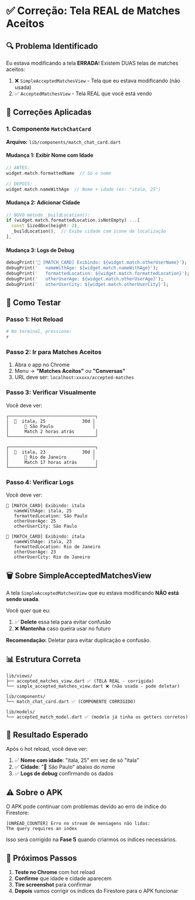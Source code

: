 # ✅ Correção: Tela REAL de Matches Aceitos

## 🔍 Problema Identificado

Eu estava modificando a tela **ERRADA**! Existem DUAS telas de matches aceitos:

1. ❌ `SimpleAcceptedMatchesView` - Tela que eu estava modificando (não usada)
2. ✅ `AcceptedMatchesView` - Tela REAL que você está vendo

## 🎯 Correções Aplicadas

### 1. Componente `MatchChatCard`

**Arquivo:** `lib/components/match_chat_card.dart`

#### Mudança 1: Exibir Nome com Idade
```dart
// ANTES:
widget.match.formattedName  // Só o nome

// DEPOIS:
widget.match.nameWithAge  // Nome + idade (ex: "itala, 25")
```

#### Mudança 2: Adicionar Cidade
```dart
// NOVO método _buildLocation():
if (widget.match.formattedLocation.isNotEmpty) ...[
  const SizedBox(height: 2),
  _buildLocation(),  // Exibe cidade com ícone de localização
],
```

#### Mudança 3: Logs de Debug
```dart
debugPrint('🎨 [MATCH_CARD] Exibindo: ${widget.match.otherUserName}');
debugPrint('   nameWithAge: ${widget.match.nameWithAge}');
debugPrint('   formattedLocation: ${widget.match.formattedLocation}');
debugPrint('   otherUserAge: ${widget.match.otherUserAge}');
debugPrint('   otherUserCity: ${widget.match.otherUserCity}');
```

## 📱 Como Testar

### Passo 1: Hot Reload
```bash
# No terminal, pressione:
r
```

### Passo 2: Ir para Matches Aceitos
1. Abra o app no Chrome
2. Menu → **"Matches Aceitos"** ou **"Conversas"**
3. URL deve ser: `localhost:xxxxx/accepted-matches`

### Passo 3: Verificar Visualmente

Você deve ver:

```
┌─────────────────────────────────┐
│  👤  itala, 25              30d │
│      📍 São Paulo               │
│      Match 2 horas atrás        │
└─────────────────────────────────┘

┌─────────────────────────────────┐
│  👤  itala, 23              30d │
│      📍 Rio de Janeiro          │
│      Match 17 horas atrás       │
└─────────────────────────────────┘
```

### Passo 4: Verificar Logs

Você deve ver:

```
🎨 [MATCH_CARD] Exibindo: itala
   nameWithAge: itala, 25
   formattedLocation: São Paulo
   otherUserAge: 25
   otherUserCity: São Paulo

🎨 [MATCH_CARD] Exibindo: itala
   nameWithAge: itala, 23
   formattedLocation: Rio de Janeiro
   otherUserAge: 23
   otherUserCity: Rio de Janeiro
```

## 🗑️ Sobre SimpleAcceptedMatchesView

A tela `SimpleAcceptedMatchesView` que eu estava modificando **NÃO está sendo usada**.

Você quer que eu:
1. ✅ **Delete** essa tela para evitar confusão
2. ❌ **Mantenha** caso queira usar no futuro

**Recomendação:** Deletar para evitar duplicação e confusão.

## 📊 Estrutura Correta

```
lib/views/
├── accepted_matches_view.dart ✅ (TELA REAL - corrigida)
└── simple_accepted_matches_view.dart ❌ (não usada - pode deletar)

lib/components/
└── match_chat_card.dart ✅ (COMPONENTE CORRIGIDO)

lib/models/
└── accepted_match_model.dart ✅ (modelo já tinha os getters corretos)
```

## 🎯 Resultado Esperado

Após o hot reload, você deve ver:

1. ✅ **Nome com idade**: "itala, 25" em vez de só "itala"
2. ✅ **Cidade**: "📍 São Paulo" abaixo do nome
3. ✅ **Logs de debug** confirmando os dados

## ⚠️ Sobre o APK

O APK pode continuar com problemas devido ao erro de índice do Firestore:

```
[UNREAD_COUNTER] Erro no stream de mensagens não lidas:
The query requires an index
```

Isso será corrigido na **Fase 5** quando criarmos os índices necessários.

## 🚀 Próximos Passos

1. **Teste no Chrome** com hot reload
2. **Confirme** que idade e cidade aparecem
3. **Tire screenshot** para confirmar
4. **Depois** vamos corrigir os índices do Firestore para o APK funcionar

